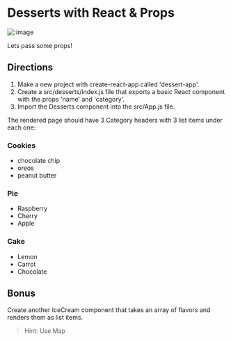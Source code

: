 # Desserts with React & Props
![:image](https://media.giphy.com/media/szluU4BRyID4c/giphy.gif)

Lets pass some props!

## Directions

1. Make a new project with create-react-app called 'dessert-app'.
2. Create a src/desserts/index.js file that exports a basic React component with the props 'name' and 'category'.
3. Import the Desserts component into the src/App.js file.

The rendered page should have 3 Category headers with 3 list items under each one:
 
  ### Cookies
  * chocolate chip
  * oreos
  * peanut butter
  
  ### Pie
  * Raspberry
  * Cherry
  * Apple
  
  ### Cake
  * Lemon
  * Carrot
  * Chocolate
  

## Bonus

Create another IceCream component that takes an array of flavors and renders them as list items.

> Hint: Use Map
